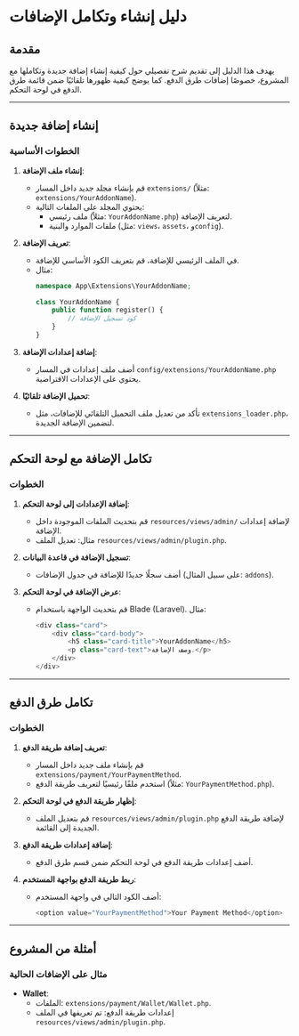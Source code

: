# دليل إنشاء وتكامل الإضافات 

## مقدمة
يهدف هذا الدليل إلى تقديم شرح تفصيلي حول كيفية إنشاء إضافة جديدة وتكاملها مع المشروع، خصوصًا إضافات طرق الدفع. كما يوضح كيفية ظهورها تلقائيًا ضمن قائمة طرق الدفع في لوحة التحكم.

---

## إنشاء إضافة جديدة

### الخطوات الأساسية
1. **إنشاء ملف الإضافة**:
   - قم بإنشاء مجلد جديد داخل المسار `extensions/` (مثلاً: `extensions/YourAddonName`).
   - يحتوي المجلد على الملفات التالية:
     - ملف رئيسي (مثلاً: `YourAddonName.php`) لتعريف الإضافة.
     - ملفات الموارد والبنية (مثل: `views`، `assets`، و`config`).

2. **تعريف الإضافة**:
   - في الملف الرئيسي للإضافة، قم بتعريف الكود الأساسي للإضافة.
   - مثال:
     ```php
     namespace App\Extensions\YourAddonName;

     class YourAddonName {
         public function register() {
             // كود تسجيل الإضافة
         }
     }
     ```

3. **إضافة إعدادات الإضافة**:
   - أضف ملف إعدادات في المسار `config/extensions/YourAddonName.php` يحتوي على الإعدادات الافتراضية.

4. **تحميل الإضافة تلقائيًا**:
   - تأكد من تعديل ملف التحميل التلقائي للإضافات، مثل `extensions_loader.php`، لتضمين الإضافة الجديدة.

---

## تكامل الإضافة مع لوحة التحكم

### الخطوات
1. **إضافة الإعدادات إلى لوحة التحكم**:
   - قم بتحديث الملفات الموجودة داخل `resources/views/admin/` لإضافة إعدادات الإضافة.
   - مثال: تعديل الملف `resources/views/admin/plugin.php`.

2. **تسجيل الإضافة في قاعدة البيانات**:
   - أضف سجلًا جديدًا للإضافة في جدول الإضافات (على سبيل المثال: `addons`).

3. **عرض الإضافة في لوحة التحكم**:
   - قم بتحديث الواجهة باستخدام Blade (Laravel). مثال:
     ```php
     <div class="card">
         <div class="card-body">
             <h5 class="card-title">YourAddonName</h5>
             <p class="card-text">وصف الإضافة.</p>
         </div>
     </div>
     ```

---

## تكامل طرق الدفع

### الخطوات
1. **تعريف إضافة طريقة الدفع**:
   - قم بإنشاء ملف جديد داخل المسار `extensions/payment/YourPaymentMethod`.
   - استخدم ملفًا رئيسيًا لتعريف طريقة الدفع (مثلاً: `YourPaymentMethod.php`).

2. **إظهار طريقة الدفع في لوحة التحكم**:
   - قم بتعديل الملف `resources/views/admin/plugin.php` لإضافة طريقة الدفع الجديدة إلى القائمة.

3. **إضافة إعدادات طريقة الدفع**:
   - أضف إعدادات طريقة الدفع في لوحة التحكم ضمن قسم طرق الدفع.

4. **ربط طريقة الدفع بواجهة المستخدم**:
   - أضف الكود التالي في واجهة المستخدم:
     ```php
     <option value="YourPaymentMethod">Your Payment Method</option>
     ```

---

## أمثلة من المشروع

### مثال على الإضافات الحالية
- **Wallet**:
  - الملفات: `extensions/payment/Wallet/Wallet.php`.
  - إعدادات طريقة الدفع: تم تعريفها في الملف `resources/views/admin/plugin.php`.
